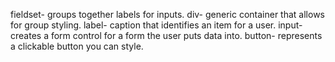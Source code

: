fieldset- groups together labels for inputs.
div- generic container that allows for group styling.
label- caption that identifies an item for a user.
input- creates a form control for a form the user puts data into.
button- represents a clickable button you can style.